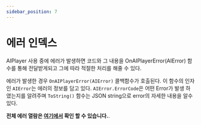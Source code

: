 ```yaml
---
sidebar_position: 7
---
```


# 에러 인덱스

AIPlayer 사용 중에 에러가 발생하면 코드와 그 내용을 OnAIPlayerError(AIError) 함수를 통해 전달받게되고 그에 따라 적절한 처리를 해줄 수 있다.

에러가 발생한 경우 `OnAIPlayerError(AIError)` 콜백함수가 호출된다. 이 함수의 인자인 `AIError`는 에러의 정보를 담고 있다. `AIError.ErrorCode`은 어떤 Error가 발생 하였는지를 알려주며 `ToString()` 함수는 JSON string으로 error의 자세한 내용을 알수 있다.

**전체 에러 열람은 [여기에서](https://ai-platform-prd.s3.ap-northeast-2.amazonaws.com/aihuman/docs/Deepbrain-AIHuman-Error-Code-V1.1.pdf) 확인 할 수 있습니다.**.
